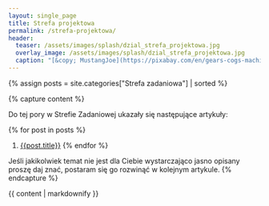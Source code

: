 ```yaml
---
layout: single_page
title: Strefa projektowa
permalink: /strefa-projektowa/
header:
  teaser: /assets/images/splash/dzial_strefa_projektowa.jpg
  overlay_image: /assets/images/splash/dzial_strefa_projektowa.jpg
  caption: "[&copy; MustangJoe](https://pixabay.com/en/gears-cogs-machine-machinery-1236578/)"
---
```


{% assign posts = site.categories["Strefa zadaniowa"] | sorted %}

{% capture content %}

Do tej pory w Strefie Zadaniowej ukazały się następujące artykuły:

{% for post in posts %}
 1. [{{post.title}}]({{post.url}})
{% endfor %}

Jeśli jakikolwiek temat nie jest dla Ciebie wystarczająco jasno opisany proszę daj znać, postaram się go rozwinąć w kolejnym artykule.
{% endcapture %}

<div id="main" role="main">
  {{ content | markdownify }}
</div>
